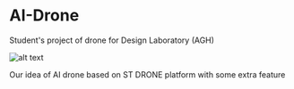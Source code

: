 # AI-Drone
Student's project of drone for Design Laboratory (AGH)

![alt text](https://www.st.com/bin/ecommerce/api/image.PF266958.en.feature-description-include-personalized-no-cpn-large.jpg)

Our idea of AI drone  based on ST DRONE platform with some extra feature
